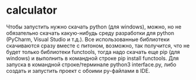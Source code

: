 # calculator
Чтобы запустить нужно скачать python (для windows), можно, но не обязательно скачать какую-нибудь среду разработки для python (PyCharm, Visual Studio и т.д.).
Все использованные библиотеки скачиваются сразу вместе с питоном, возможно, так получится, что не будет только библиотеки functools, тогда надо скачать еще pip (для windows) и выполнить в командной строке pip install functools. Для запуска в командной строке/терминале python3 interface.py, либо создать и запустить проект с обоими py-файлами в IDE.
